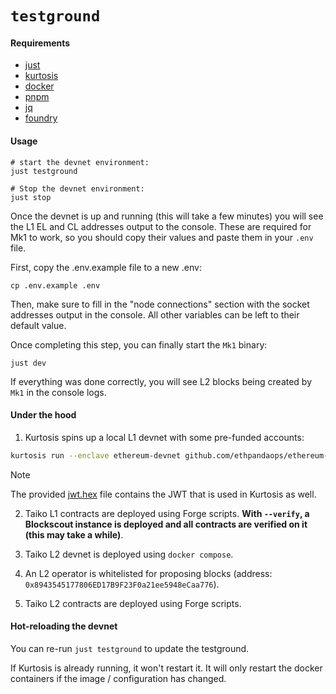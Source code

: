 # `testground`

#### Requirements

- [just](https://github.com/casey/just)
- [kurtosis](https://docs.kurtosis.com/install/)
- [docker](https://www.docker.com/get-started/)
- [pnpm](https://pnpm.io/installation)
- [jq](https://jqlang.org/download/)
- [foundry](https://book.getfoundry.sh/getting-started/installation)

#### Usage

```shell
# start the devnet environment:
just testground

# Stop the devnet environment:
just stop
```

Once the devnet is up and running (this will take a few minutes) you will see the L1 EL and CL addresses output to the console. These are required for Mk1 to work, so you should copy their values and paste them in your `.env` file.

First, copy the .env.example file to a new .env:

```shell
cp .env.example .env
```

Then, make sure to fill in the "node connections" section with the socket addresses output in the console.
All other variables can be left to their default value.

Once completing this step, you can finally start the `Mk1` binary:

```shell
just dev
```

If everything was done correctly, you will see L2 blocks being created by `Mk1` in the console logs.

#### Under the hood

1. Kurtosis spins up a local L1 devnet with some pre-funded accounts:

```bash
kurtosis run --enclave ethereum-devnet github.com/ethpandaops/ethereum-package --args-file network_params.yml
```

> [!NOTE]
> The provided [jwt.hex](./jwt.hex) file contains the JWT that is used in Kurtosis as well.

2. Taiko L1 contracts are deployed using Forge scripts. **With `--verify`, a Blockscout instance is deployed and all contracts are verified on it (this may take a while)**.

3. Taiko L2 devnet is deployed using `docker compose`.

4. An L2 operator is whitelisted for proposing blocks (address: `0x8943545177806ED17B9F23F0a21ee5948eCaa776`).

5. Taiko L2 contracts are deployed using Forge scripts.

#### Hot-reloading the devnet

You can re-run `just testground` to update the testground.

If Kurtosis is already running, it won't restart it.
It will only restart the docker containers if the image / configuration has changed.
